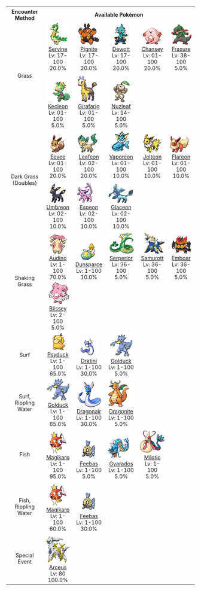 <table><tr><th colspan="1">Encounter Method</th><th colspan="5" style = "text-align: center;">Available Pokémon</th></tr>
<tr><td rowspan="2" style="vertical-align: middle; word-wrap: break-word; text-align: center;">Grass</td><td style="text-align: center; vertical-align: bottom;"> <img src="../../img/animated/496.gif"> <br> <a href="../../pokemons/496">Servine</a> <br> Lv: 17-100 <br> 20.0% </td><td style="text-align: center; vertical-align: bottom;"> <img src="../../img/animated/499.gif"> <br> <a href="../../pokemons/499">Pignite</a> <br> Lv: 17-100 <br> 20.0% </td><td style="text-align: center; vertical-align: bottom;"> <img src="../../img/animated/502.gif"> <br> <a href="../../pokemons/502">Dewott</a> <br> Lv: 17-100 <br> 20.0% </td><td style="text-align: center; vertical-align: bottom;"> <img src="../../img/animated/113.gif"> <br> <a href="../../pokemons/113">Chansey</a> <br> Lv: 01-100 <br> 20.0% </td><td style="text-align: center; vertical-align: bottom;"> <img src="../../img/animated/611.gif"> <br> <a href="../../pokemons/611">Fraxure</a> <br> Lv: 38-100 <br> 5.0% </td></tr>
<tr><td style="text-align: center; vertical-align: bottom;"> <img src="../../img/animated/352.gif"> <br> <a href="../../pokemons/352">Kecleon</a> <br> Lv: 01-100 <br> 5.0% </td><td style="text-align: center; vertical-align: bottom;"> <img src="../../img/animated/203.gif"> <br> <a href="../../pokemons/203">Girafarig</a> <br> Lv: 01-100 <br> 5.0% </td><td style="text-align: center; vertical-align: bottom;"> <img src="../../img/animated/274.gif"> <br> <a href="../../pokemons/274">Nuzleaf</a> <br> Lv: 14-100 <br> 5.0% </td><td></td><td></td></tr>
<tr><td rowspan="2" style="vertical-align: middle; word-wrap: break-word; text-align: center;">Dark Grass (Doubles)</td><td style="text-align: center; vertical-align: bottom;"> <img src="../../img/animated/133.gif"> <br> <a href="../../pokemons/133">Eevee</a> <br> Lv: 01-100 <br> 20.0% </td><td style="text-align: center; vertical-align: bottom;"> <img src="../../img/animated/470.gif"> <br> <a href="../../pokemons/470">Leafeon</a> <br> Lv: 02-100 <br> 20.0% </td><td style="text-align: center; vertical-align: bottom;"> <img src="../../img/animated/134.gif"> <br> <a href="../../pokemons/134">Vaporeon</a> <br> Lv: 01-100 <br> 10.0% </td><td style="text-align: center; vertical-align: bottom;"> <img src="../../img/animated/135.gif"> <br> <a href="../../pokemons/135">Jolteon</a> <br> Lv: 01-100 <br> 10.0% </td><td style="text-align: center; vertical-align: bottom;"> <img src="../../img/animated/136.gif"> <br> <a href="../../pokemons/136">Flareon</a> <br> Lv: 01-100 <br> 10.0% </td></tr>
<tr><td style="text-align: center; vertical-align: bottom;"> <img src="../../img/animated/197.gif"> <br> <a href="../../pokemons/197">Umbreon</a> <br> Lv: 02-100 <br> 10.0% </td><td style="text-align: center; vertical-align: bottom;"> <img src="../../img/animated/196.gif"> <br> <a href="../../pokemons/196">Espeon</a> <br> Lv: 02-100 <br> 10.0% </td><td style="text-align: center; vertical-align: bottom;"> <img src="../../img/animated/471.gif"> <br> <a href="../../pokemons/471">Glaceon</a> <br> Lv: 02-100 <br> 10.0% </td><td></td><td></td></tr>
<tr><td rowspan="2" style="vertical-align: middle; word-wrap: break-word; text-align: center;">Shaking Grass</td><td style="text-align: center; vertical-align: bottom;"> <img src="../../img/animated/531.gif"> <br> <a href="../../pokemons/531">Audino</a> <br> Lv: 1-100 <br> 70.0% </td><td style="text-align: center; vertical-align: bottom;"> <img src="../../img/animated/206.gif"> <br> <a href="../../pokemons/206">Dunsparce</a> <br> Lv: 1-100 <br> 10.0% </td><td style="text-align: center; vertical-align: bottom;"> <img src="../../img/animated/497.gif"> <br> <a href="../../pokemons/497">Serperior</a> <br> Lv: 36-100 <br> 5.0% </td><td style="text-align: center; vertical-align: bottom;"> <img src="../../img/animated/503.gif"> <br> <a href="../../pokemons/503">Samurott</a> <br> Lv: 36-100 <br> 5.0% </td><td style="text-align: center; vertical-align: bottom;"> <img src="../../img/animated/500.gif"> <br> <a href="../../pokemons/500">Emboar</a> <br> Lv: 36-100 <br> 5.0% </td></tr>
<tr><td style="text-align: center; vertical-align: bottom;"> <img src="../../img/animated/242.gif"> <br> <a href="../../pokemons/242">Blissey</a> <br> Lv: 2-100 <br> 5.0% </td><td></td><td></td><td></td><td></td></tr>
<tr><td rowspan="1" style="vertical-align: middle; word-wrap: break-word; text-align: center;">Surf</td><td style="text-align: center; vertical-align: bottom;"> <img src="../../img/animated/54.gif"> <br> <a href="../../pokemons/054">Psyduck</a> <br> Lv: 1-100 <br> 65.0% </td><td style="text-align: center; vertical-align: bottom;"> <img src="../../img/animated/147.gif"> <br> <a href="../../pokemons/147">Dratini</a> <br> Lv: 1-100 <br> 30.0% </td><td style="text-align: center; vertical-align: bottom;"> <img src="../../img/animated/55.gif"> <br> <a href="../../pokemons/055">Golduck</a> <br> Lv: 1-100 <br> 5.0% </td><td></td><td></td></tr>
<tr><td rowspan="1" style="vertical-align: middle; word-wrap: break-word; text-align: center;">Surf, Rippling Water</td><td style="text-align: center; vertical-align: bottom;"> <img src="../../img/animated/55.gif"> <br> <a href="../../pokemons/055">Golduck</a> <br> Lv: 1-100 <br> 65.0% </td><td style="text-align: center; vertical-align: bottom;"> <img src="../../img/animated/148.gif"> <br> <a href="../../pokemons/148">Dragonair</a> <br> Lv: 1-100 <br> 30.0% </td><td style="text-align: center; vertical-align: bottom;"> <img src="../../img/animated/149.gif"> <br> <a href="../../pokemons/149">Dragonite</a> <br> Lv: 1-100 <br> 5.0% </td><td></td><td></td></tr>
<tr><td rowspan="1" style="vertical-align: middle; word-wrap: break-word; text-align: center;">Fish</td><td style="text-align: center; vertical-align: bottom;"> <img src="../../img/animated/129.gif"> <br> <a href="../../pokemons/129">Magikarp</a> <br> Lv: 1-100 <br> 95.0% </td><td style="text-align: center; vertical-align: bottom;"> <img src="../../img/animated/349.gif"> <br> <a href="../../pokemons/349">Feebas</a> <br> Lv: 1-100 <br> 5.0% </td><td style="text-align: center; vertical-align: bottom;"> <img src="../../img/animated/130.gif"> <br> <a href="../../pokemons/130">Gyarados</a> <br> Lv: 1-100 <br> 5.0% </td><td style="text-align: center; vertical-align: bottom;"> <img src="../../img/animated/350.gif"> <br> <a href="../../pokemons/350">Milotic</a> <br> Lv: 1-100 <br> 5.0% </td><td></td></tr>
<tr><td rowspan="1" style="vertical-align: middle; word-wrap: break-word; text-align: center;">Fish, Rippling Water</td><td style="text-align: center; vertical-align: bottom;"> <img src="../../img/animated/129.gif"> <br> <a href="../../pokemons/129">Magikarp</a> <br> Lv: 1-100 <br> 60.0% </td><td style="text-align: center; vertical-align: bottom;"> <img src="../../img/animated/349.gif"> <br> <a href="../../pokemons/349">Feebas</a> <br> Lv: 1-100 <br> 30.0% </td><td></td><td></td><td></td></tr>
<tr><td rowspan="1" style="vertical-align: middle; word-wrap: break-word; text-align: center;">Special Event</td><td style="text-align: center; vertical-align: bottom;"> <img src="../../img/animated/493.gif"> <br> <a href="../../pokemons/493">Arceus</a> <br> Lv: 80 <br> 100.0% </td><td></td><td></td><td></td><td></td></tr></table>